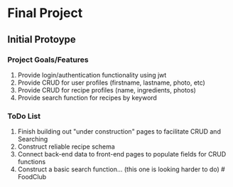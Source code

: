 # Final Project
## Initial Protoype

### Project Goals/Features

1. Provide login/authentication functionality using jwt
2. Provide CRUD for user profiles (firstname, lastname, photo, etc)
3. Provide CRUD for recipe profiles (name, ingredients, photos)
4. Provide search function for recipes by keyword

### ToDo List

1. Finish building out "under construction" pages to facilitate CRUD and Searching
2. Construct reliable recipe schema
3. Connect back-end data to front-end pages to populate fields for CRUD functions
4. Construct a basic search function... (this one is looking harder to do) # FoodClub
